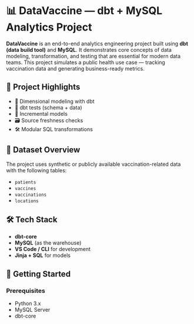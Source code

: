 # 📊 DataVaccine — dbt + MySQL Analytics Project

**DataVaccine** is an end-to-end analytics engineering project built using **dbt (data build tool)** and **MySQL**. It demonstrates core concepts of data modeling, transformation, and testing that are essential for modern data teams. This project simulates a public health use case — tracking vaccination data and generating business-ready metrics.

## 🧠 Project Highlights

- 🧱 Dimensional modeling with dbt
- 🧪 dbt tests (schema + data)
- 🔁 Incremental models
- 🗃️ Source freshness checks
- 🛠️ Modular SQL transformations

## 📁 Dataset Overview

The project uses synthetic or publicly available vaccination-related data with the following tables:

- `patients`
- `vaccines`
- `vaccinations`
- `locations`

## 🛠️ Tech Stack

- **dbt-core**
- **MySQL** (as the warehouse)
- **VS Code / CLI** for development
- **Jinja + SQL** for models

## 🚀 Getting Started

### Prerequisites

- Python 3.x
- MySQL Server
- dbt-core


